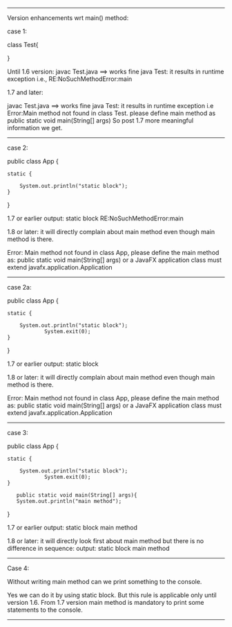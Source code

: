 -----------------------------------------------------------------------------------------------
Version enhancements wrt main() method:

case 1:

class Test{

}

Until 1.6 version:
javac Test.java ==> works fine
java Test: it results in runtime exception i.e., RE:NoSuchMethodError:main

1.7 and later:

javac Test.java ==> works fine
java Test: it results in runtime exception i.e Error:Main method not found in class Test. please define  main method as public static void main(String[] args)
So post 1.7 more meaningful information we get.
********************************************************************************
case 2:

public class App {
	
	static {
		
		System.out.println("static block");
	}

	
}

1.7 or earlier
output: static block
RE:NoSuchMethodError:main

1.8 or later: it will directly complain about main method even though main method is there.

Error: Main method not found in class App, please define the main method as:
   public static void main(String[] args)
or a JavaFX application class must extend javafx.application.Application

-----------------------------------------------------------------------------------------------
case 2a:

public class App {
	
	static {
		
		System.out.println("static block");
                System.exit(0);
	}

	
}

1.7 or earlier
output: static block
 

1.8 or later: it will directly complain about main method even though main method is there.

Error: Main method not found in class App, please define the main method as:
   public static void main(String[] args)
or a JavaFX application class must extend javafx.application.Application


-----------------------------------------------------------------------------------------------

case 3:

public class App {
	
	static {
		
		System.out.println("static block");
                System.exit(0);
	}
      
       public static void main(String[] args){
       System.out.println("main method");
	
}


1.7 or earlier
output: static block
        main method

1.8 or later: it will directly look first about main method but there is no difference in sequence:
output: static block
        main method

-----------------------------------------------------------------------------------------------
Case 4:

Without writing main method can we print something to the console.

Yes we can do it by using static block.
But this rule is applicable only until version 1.6. From 1.7 version main method is mandatory to print some statements to the console.

-----------------------------------------------------------------------------------------------